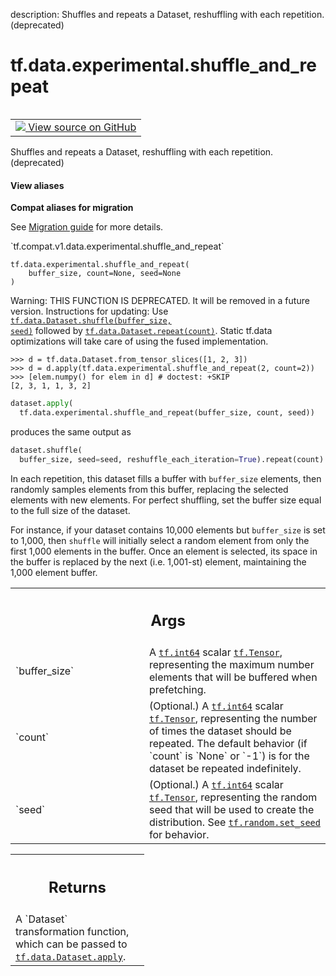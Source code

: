 description: Shuffles and repeats a Dataset, reshuffling with each repetition. (deprecated)

<div itemscope itemtype="http://developers.google.com/ReferenceObject">
<meta itemprop="name" content="tf.data.experimental.shuffle_and_repeat" />
<meta itemprop="path" content="Stable" />
</div>

# tf.data.experimental.shuffle_and_repeat

<!-- Insert buttons and diff -->

<table class="tfo-notebook-buttons tfo-api nocontent" align="left">
<td>
  <a target="_blank" href="https://github.com/tensorflow/tensorflow/blob/r2.2/tensorflow/python/data/experimental/ops/shuffle_ops.py#L54-L109">
    <img src="https://www.tensorflow.org/images/GitHub-Mark-32px.png" />
    View source on GitHub
  </a>
</td>
</table>



Shuffles and repeats a Dataset, reshuffling with each repetition. (deprecated)

<section class="expandable">
  <h4 class="showalways">View aliases</h4>
  <p>
<b>Compat aliases for migration</b>
<p>See
<a href="https://www.tensorflow.org/guide/migrate">Migration guide</a> for
more details.</p>
<p>`tf.compat.v1.data.experimental.shuffle_and_repeat`</p>
</p>
</section>

<pre class="devsite-click-to-copy prettyprint lang-py tfo-signature-link">
<code>tf.data.experimental.shuffle_and_repeat(
    buffer_size, count=None, seed=None
)
</code></pre>



<!-- Placeholder for "Used in" -->

Warning: THIS FUNCTION IS DEPRECATED. It will be removed in a future version.
Instructions for updating:
Use <a href="../../../tf/data/Dataset.md#shuffle"><code>tf.data.Dataset.shuffle(buffer_size, seed)</code></a> followed by <a href="../../../tf/data/Dataset.md#repeat"><code>tf.data.Dataset.repeat(count)</code></a>. Static tf.data optimizations will take care of using the fused implementation.

```
>>> d = tf.data.Dataset.from_tensor_slices([1, 2, 3])
>>> d = d.apply(tf.data.experimental.shuffle_and_repeat(2, count=2))
>>> [elem.numpy() for elem in d] # doctest: +SKIP
[2, 3, 1, 1, 3, 2]
```

```python
dataset.apply(
  tf.data.experimental.shuffle_and_repeat(buffer_size, count, seed))
```

produces the same output as

```python
dataset.shuffle(
  buffer_size, seed=seed, reshuffle_each_iteration=True).repeat(count)
```

In each repetition, this dataset fills a buffer with `buffer_size` elements,
then randomly samples elements from this buffer, replacing the selected
elements with new elements. For perfect shuffling, set the buffer size equal
to the full size of the dataset.

For instance, if your dataset contains 10,000 elements but `buffer_size` is
set to 1,000, then `shuffle` will initially select a random element from
only the first 1,000 elements in the buffer. Once an element is selected,
its space in the buffer is replaced by the next (i.e. 1,001-st) element,
maintaining the 1,000 element buffer.

<!-- Tabular view -->
 <table class="responsive fixed orange">
<colgroup><col width="214px"><col></colgroup>
<tr><th colspan="2"><h2 class="add-link">Args</h2></th></tr>

<tr>
<td>
`buffer_size`
</td>
<td>
A <a href="../../../tf.md#int64"><code>tf.int64</code></a> scalar <a href="../../../tf/Tensor.md"><code>tf.Tensor</code></a>, representing the maximum
number elements that will be buffered when prefetching.
</td>
</tr><tr>
<td>
`count`
</td>
<td>
(Optional.) A <a href="../../../tf.md#int64"><code>tf.int64</code></a> scalar <a href="../../../tf/Tensor.md"><code>tf.Tensor</code></a>, representing the number
of times the dataset should be repeated. The default behavior (if `count`
is `None` or `-1`) is for the dataset be repeated indefinitely.
</td>
</tr><tr>
<td>
`seed`
</td>
<td>
(Optional.) A <a href="../../../tf.md#int64"><code>tf.int64</code></a> scalar <a href="../../../tf/Tensor.md"><code>tf.Tensor</code></a>, representing the random
seed that will be used to create the distribution. See
<a href="../../../tf/random/set_seed.md"><code>tf.random.set_seed</code></a> for behavior.
</td>
</tr>
</table>



<!-- Tabular view -->
 <table class="responsive fixed orange">
<colgroup><col width="214px"><col></colgroup>
<tr><th colspan="2"><h2 class="add-link">Returns</h2></th></tr>
<tr class="alt">
<td colspan="2">
A `Dataset` transformation function, which can be passed to
<a href="../../../tf/data/Dataset.md#apply"><code>tf.data.Dataset.apply</code></a>.
</td>
</tr>

</table>

